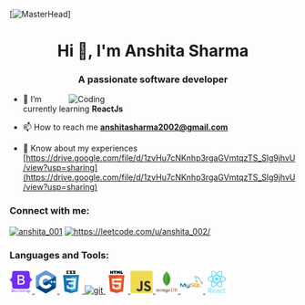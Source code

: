 [![MasterHead](https://www.google.com/url?sa=i&url=https%3A%2F%2Fgithub.com%2Fbhumika-1127&psig=AOvVaw31R8K3yxP-SPlwPDglolvO&ust=1727107086104000&source=images&cd=vfe&opi=89978449&ved=0CBMQjRxqFwoTCPiQ87T11ogDFQAAAAAdAAAAABAE)]
<h1 align="center">Hi 👋, I'm Anshita Sharma</h1>
<h3 align="center">A passionate software developer</h3>
<img align="right" alt="Coding" width="400" src="https://www.google.com/search?sca_esv=ee9db3ddaf6e69ff&sca_upv=1&sxsrf=ADLYWIJ9Hw2Tzzg4EXEGUrvtzzg_OlcpEQ:1727020305837&q=Animated+Coding+GIF+girl+with+languages&udm=2&fbs=AEQNm0Aa4sjWe7Rqy32pFwRj0UkWd8nbOJfsBGGB5IQQO6L3J603JUkR9Y5suk8yuy50qOYMMWTNCTu57lKPsZpPcfqPInr9nYx0o93U7Rc7eYLjY8rHfXDyJvzANAPW-eY7dQEKdjcd3IWT54WmvsgeSoNBUWKLTIlAo8Fppf2Mq6OemXZwWasDWYJol8vOMv8uuvqbztY2&sa=X&ved=2ahUKEwj5neX-89aIAxUoU2wGHZ8AGdUQtKgLegQIFRAB&biw=767&bih=730&dpr=1.25#imgrc=RH24U8q5YXtW7M&imgdii=qxKp-qMrimMqoM">


- 🌱 I’m currently learning **ReactJs**

- 📫 How to reach me **anshitasharma2002@gmail.com**

- 📄 Know about my experiences [https://drive.google.com/file/d/1zvHu7cNKnhp3rgaGVmtqzTS_Slg9jhvU/view?usp=sharing](https://drive.google.com/file/d/1zvHu7cNKnhp3rgaGVmtqzTS_Slg9jhvU/view?usp=sharing)

<h3 align="left">Connect with me:</h3>
<p align="left">
<a href="https://www.codechef.com/users/anshita_001" target="blank"><img align="center" src="https://cdn.jsdelivr.net/npm/simple-icons@3.1.0/icons/codechef.svg" alt="anshita_001" height="30" width="40" /></a>
<a href="https://www.leetcode.com/https://leetcode.com/u/anshita_002/" target="blank"><img align="center" src="https://raw.githubusercontent.com/rahuldkjain/github-profile-readme-generator/master/src/images/icons/Social/leet-code.svg" alt="https://leetcode.com/u/anshita_002/" height="30" width="40" /></a>
</p>

<h3 align="left">Languages and Tools:</h3>
<p align="left"> <a href="https://getbootstrap.com" target="_blank" rel="noreferrer"> <img src="https://raw.githubusercontent.com/devicons/devicon/master/icons/bootstrap/bootstrap-plain-wordmark.svg" alt="bootstrap" width="40" height="40"/> </a> <a href="https://www.w3schools.com/cpp/" target="_blank" rel="noreferrer"> <img src="https://raw.githubusercontent.com/devicons/devicon/master/icons/cplusplus/cplusplus-original.svg" alt="cplusplus" width="40" height="40"/> </a> <a href="https://www.w3schools.com/css/" target="_blank" rel="noreferrer"> <img src="https://raw.githubusercontent.com/devicons/devicon/master/icons/css3/css3-original-wordmark.svg" alt="css3" width="40" height="40"/> </a> <a href="https://git-scm.com/" target="_blank" rel="noreferrer"> <img src="https://www.vectorlogo.zone/logos/git-scm/git-scm-icon.svg" alt="git" width="40" height="40"/> </a> <a href="https://www.w3.org/html/" target="_blank" rel="noreferrer"> <img src="https://raw.githubusercontent.com/devicons/devicon/master/icons/html5/html5-original-wordmark.svg" alt="html5" width="40" height="40"/> </a> <a href="https://developer.mozilla.org/en-US/docs/Web/JavaScript" target="_blank" rel="noreferrer"> <img src="https://raw.githubusercontent.com/devicons/devicon/master/icons/javascript/javascript-original.svg" alt="javascript" width="40" height="40"/> </a> <a href="https://www.mongodb.com/" target="_blank" rel="noreferrer"> <img src="https://raw.githubusercontent.com/devicons/devicon/master/icons/mongodb/mongodb-original-wordmark.svg" alt="mongodb" width="40" height="40"/> </a> <a href="https://www.mysql.com/" target="_blank" rel="noreferrer"> <img src="https://raw.githubusercontent.com/devicons/devicon/master/icons/mysql/mysql-original-wordmark.svg" alt="mysql" width="40" height="40"/> </a> <a href="https://reactjs.org/" target="_blank" rel="noreferrer"> <img src="https://raw.githubusercontent.com/devicons/devicon/master/icons/react/react-original-wordmark.svg" alt="react" width="40" height="40"/> </a> </p>
